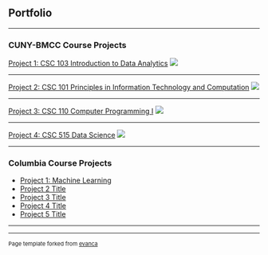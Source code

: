 ## Portfolio

---

### CUNY-BMCC Course Projects 

[Project 1: CSC 103 Introduction to Data Analytics](/sample_page)
<img src="images/dummy_thumbnail.jpg?raw=true"/>

---
[Project 2: CSC 101 Principles in Information Technology and Computation](/pdf/sample_presentation.pdf)
<img src="images/dummy_thumbnail.jpg?raw=true"/>

---
[Project 3: CSC 110 Computer Programming I](http://example.com/)
<img src="images/dummy_thumbnail.jpg?raw=true"/>

---

[Project 4: CSC 515 Data Science](http://example.com/)
<img src="images/dummy_thumbnail.jpg?raw=true"/>

---

### Columbia Course Projects

- [Project 1: Machine Learning](http://example.com/)
- [Project 2 Title](http://example.com/)
- [Project 3 Title](http://example.com/)
- [Project 4 Title](http://example.com/)
- [Project 5 Title](http://example.com/)

---




---
<p style="font-size:11px">Page template forked from <a href="https://github.com/evanca/quick-portfolio">evanca</a></p>
<!-- Remove above link if you don't want to attibute -->
